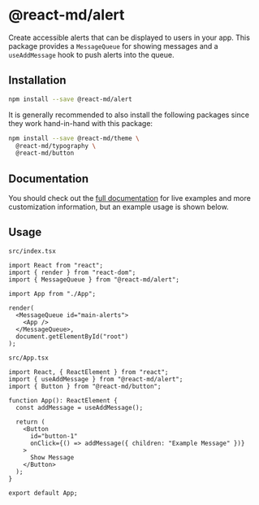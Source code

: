 # @react-md/alert

Create accessible alerts that can be displayed to users in your app. This
package provides a `MessageQueue` for showing messages and a `useAddMessage`
hook to push alerts into the queue.

## Installation

```sh
npm install --save @react-md/alert
```

It is generally recommended to also install the following packages since they
work hand-in-hand with this package:

```sh
npm install --save @react-md/theme \
  @react-md/typography \
  @react-md/button
```

<!-- DOCS_REMOVE -->

## Documentation

You should check out the
[full documentation](https://react-md.dev/packages/alert/demos) for live
examples and more customization information, but an example usage is shown
below.

<!-- DOCS_REMOVE_END -->

## Usage

`src/index.tsx`

```tsx
import React from "react";
import { render } from "react-dom";
import { MessageQueue } from "@react-md/alert";

import App from "./App";

render(
  <MessageQueue id="main-alerts">
    <App />
  </MessageQueue>,
  document.getElementById("root")
);
```

`src/App.tsx`

```tsx
import React, { ReactElement } from "react";
import { useAddMessage } from "@react-md/alert";
import { Button } from "@react-md/button";

function App(): ReactElement {
  const addMessage = useAddMessage();

  return (
    <Button
      id="button-1"
      onClick={() => addMessage({ children: "Example Message" })}
    >
      Show Message
    </Button>
  );
}

export default App;
```
